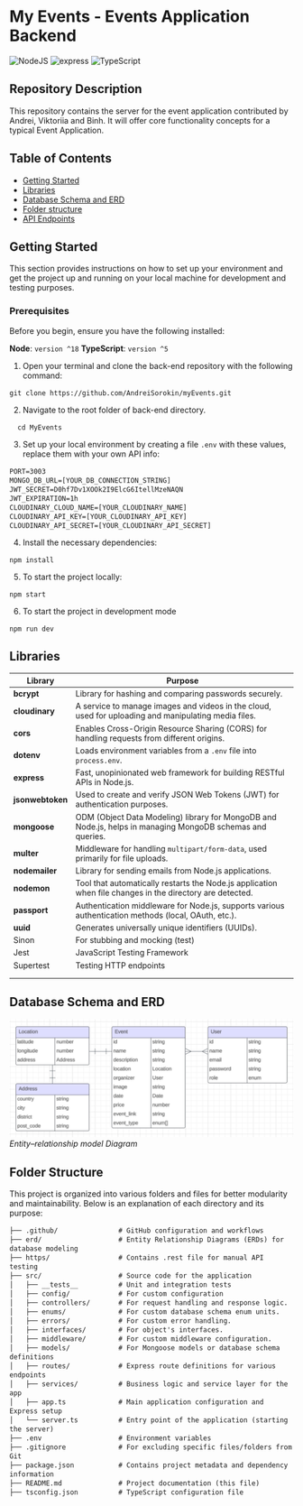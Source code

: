 # My Events - Events Application Backend

![NodeJS](https://img.shields.io/badge/NodeJS-green)
![express](https://img.shields.io/badge/express-lightblue)
![TypeScript](https://img.shields.io/badge/TypeScript-blue)

## Repository Description

This repository contains the server for the event application contributed by Andrei, Viktoriia and Binh. It will offer core functionality concepts for a typical Event Application.

## Table of Contents

- [Getting Started](#getting-started)
- [Libraries](#libraries)
- [Database Schema and ERD](#database-schema-and-erd)
- [Folder structure](#folder-structure)
- [API Endpoints](#api-endpoints)

## Getting Started

This section provides instructions on how to set up your environment and get the project up and running on your local machine for development and testing purposes.

### Prerequisites

Before you begin, ensure you have the following installed:

**Node**: `version ^18`
**TypeScript**: `version ^5`

1. Open your terminal and clone the back-end repository with the following command:

```
git clone https://github.com/AndreiSorokin/myEvents.git
```

2. Navigate to the root folder of back-end directory.

```
  cd MyEvents
```

3. Set up your local environment by creating a file `.env` with these values, replace them with your own API info:

```
PORT=3003
MONGO_DB_URL=[YOUR_DB_CONNECTION_STRING]
JWT_SECRET=D0hf7Dv1XOOk2I9ElcG6ItellMzeNAQN
JWT_EXPIRATION=1h
CLOUDINARY_CLOUD_NAME=[YOUR_CLOUDINARY_NAME]
CLOUDINARY_API_KEY=[YOUR_CLOUDINARY_API_KEY]
CLOUDINARY_API_SECRET=[YOUR_CLOUDINARY_API_SECRET]
```

4. Install the necessary dependencies:

```
npm install
```

5. To start the project locally:

```
npm start
```

6. To start the project in development mode

```
npm run dev
```

## Libraries

| Library                | Purpose                                                                                                     |
| ---------------------- | ----------------------------------------------------------------------------------------------------------- |
| **bcrypt**       | Library for hashing and comparing passwords securely.                                                       |
| **cloudinary**   | A service to manage images and videos in the cloud, used for uploading and manipulating media files.        |
| **cors**         | Enables Cross-Origin Resource Sharing (CORS) for handling requests from different origins.                  |
| **dotenv**       | Loads environment variables from a `.env` file into `process.env`.                                      |
| **express**      | Fast, unopinionated web framework for building RESTful APIs in Node.js.                                     |
| **jsonwebtoken** | Used to create and verify JSON Web Tokens (JWT) for authentication purposes.                                |
| **mongoose**     | ODM (Object Data Modeling) library for MongoDB and Node.js, helps in managing MongoDB schemas and queries. |
| **multer**       | Middleware for handling `multipart/form-data`, used primarily for file uploads.                           |
| **nodemailer**   | Library for sending emails from Node.js applications.                                                       |
| **nodemon**      | Tool that automatically restarts the Node.js application when file changes in the directory are detected.   |
| **passport**     | Authentication middleware for Node.js, supports various authentication methods (local, OAuth, etc.).        |
| **uuid**         | Generates universally unique identifiers (UUIDs).                                                           |
| Sinon                  | For stubbing and mocking (test)                                                                             |
| Jest                   | JavaScript Testing Framework                                                                                |
| Supertest              | Testing HTTP endpoints                                                                                      |
|                        |                                                                                                             |
|                        |                                                                                                             |

## Database Schema and ERD

![erd](erd/ERD.png)
_Entity–relationship model Diagram_

## Folder Structure

This project is organized into various folders and files for better modularity and maintainability. Below is an explanation of each directory and its purpose:

```
├── .github/               # GitHub configuration and workflows
├── erd/                   # Entity Relationship Diagrams (ERDs) for database modeling
├── https/                 # Contains .rest file for manual API testing
├── src/                   # Source code for the application
│   ├── __tests__          # Unit and integration tests
│   ├── config/            # For custom configuration
│   ├── controllers/       # For request handling and response logic.
│   ├── enums/             # For custom database schema enum units.
│   ├── errors/            # For custom error handling.
│   ├── interfaces/        # For object's interfaces.
│   ├── middleware/        # For custom middleware configuration.
│   ├── models/            # For Mongoose models or database schema definitions
│   ├── routes/            # Express route definitions for various endpoints
│   ├── services/          # Business logic and service layer for the app
│   ├── app.ts             # Main application configuration and Express setup
│   └── server.ts          # Entry point of the application (starting the server)
├── .env                   # Environment variables
├── .gitignore             # For excluding specific files/folders from Git
├── package.json           # Contains project metadata and dependency information
├── README.md              # Project documentation (this file)
├── tsconfig.json          # TypeScript configuration file
```
